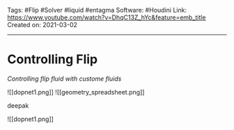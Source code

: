 Tags: #Flip #Solver #liquid #entagma
Software: #Houdini 
Link: https://www.youtube.com/watch?v=DhqC13Z_hYc&feature=emb_title
Created on: 2021-03-02
___________________________________
# Controlling Flip
*Controlling flip fluid with custome fluids*
<div id="new">

![[dopnet1.png]]
![[geometry_spreadsheet.png]]
	<p>deepak</p>
</div>


<div id="new">
	
![[dopnet1.png]]
	
</div>
